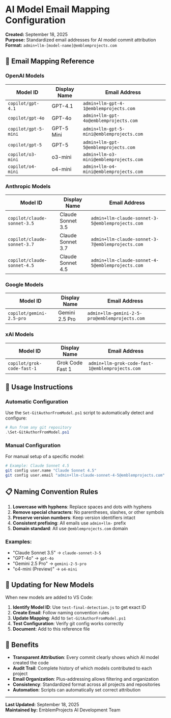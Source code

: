 # AI Model Email Mapping Configuration

**Created:** September 18, 2025  
**Purpose:** Standardized email addresses for AI model commit attribution  
**Format:** `admin+llm-[model-name]@emblemprojects.com`

## 📧 Email Mapping Reference

### OpenAI Models
| Model ID | Display Name | Email Address |
|----------|--------------|---------------|
| `copilot/gpt-4.1` | GPT-4.1 | `admin+llm-gpt-4-1@emblemprojects.com` |
| `copilot/gpt-4o` | GPT-4o | `admin+llm-gpt-4o@emblemprojects.com` |
| `copilot/gpt-5-mini` | GPT-5 Mini | `admin+llm-gpt-5-mini@emblemprojects.com` |
| `copilot/gpt-5` | GPT-5 | `admin+llm-gpt-5@emblemprojects.com` |
| `copilot/o3-mini` | o3-mini | `admin+llm-o3-mini@emblemprojects.com` |
| `copilot/o4-mini` | o4-mini | `admin+llm-o4-mini@emblemprojects.com` |

### Anthropic Models
| Model ID | Display Name | Email Address |
|----------|--------------|---------------|
| `copilot/claude-sonnet-3.5` | Claude Sonnet 3.5 | `admin+llm-claude-sonnet-3-5@emblemprojects.com` |
| `copilot/claude-sonnet-3.7` | Claude Sonnet 3.7 | `admin+llm-claude-sonnet-3-7@emblemprojects.com` |
| `copilot/claude-sonnet-4.5` | Claude Sonnet 4.5 | `admin+llm-claude-sonnet-4-5@emblemprojects.com` |

### Google Models  
| Model ID | Display Name | Email Address |
|----------|--------------|---------------|
| `copilot/gemini-2.5-pro` | Gemini 2.5 Pro | `admin+llm-gemini-2-5-pro@emblemprojects.com` |

### xAI Models
| Model ID | Display Name | Email Address |
|----------|--------------|---------------|
| `copilot/grok-code-fast-1` | Grok Code Fast 1 | `admin+llm-grok-code-fast-1@emblemprojects.com` |

## 🔧 Usage Instructions

### Automatic Configuration
Use the `Set-GitAuthorFromModel.ps1` script to automatically detect and configure:

```powershell
# Run from any git repository
.\Set-GitAuthorFromModel.ps1
```

### Manual Configuration  
For manual setup of a specific model:

```bash
# Example: Claude Sonnet 4.5
git config user.name "Claude Sonnet 4.5"
git config user.email "admin+llm-claude-sonnet-4-5@emblemprojects.com"
```

## 📋 Naming Convention Rules

1. **Lowercase with hyphens**: Replace spaces and dots with hyphens
2. **Remove special characters**: No parentheses, slashes, or other symbols  
3. **Preserve version numbers**: Keep version identifiers intact
4. **Consistent prefixing**: All emails use `admin+llm-` prefix
5. **Domain standard**: All use `@emblemprojects.com` domain

### Examples:
- "Claude Sonnet 3.5" → `claude-sonnet-3-5`
- "GPT-4o" → `gpt-4o` 
- "Gemini 2.5 Pro" → `gemini-2-5-pro`
- "o4-mini (Preview)" → `o4-mini`

## 🔄 Updating for New Models

When new models are added to VS Code:

1. **Identify Model ID**: Use `test-final-detection.js` to get exact ID
2. **Create Email**: Follow naming convention rules  
3. **Update Mapping**: Add to `Set-GitAuthorFromModel.ps1`
4. **Test Configuration**: Verify git config works correctly
5. **Document**: Add to this reference file

## 🎯 Benefits

- **Transparent Attribution**: Every commit clearly shows which AI model created the code
- **Audit Trail**: Complete history of which models contributed to each project  
- **Email Organization**: Plus-addressing allows filtering and organization
- **Consistency**: Standardized format across all projects and repositories
- **Automation**: Scripts can automatically set correct attribution

---

**Last Updated:** September 18, 2025  
**Maintained by:** EmblemProjects AI Development Team
